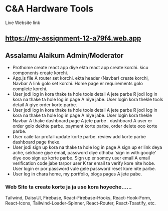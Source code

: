  # C&A Hardware Tools

Live Website link
## https://my-assignment-12-a79f4.web.app


 ## Assalamu Alaikum Admin/Moderator
- Prothome create react app diye ekta react app create korchi. kicu components create korchi. 
- App.js file A router set korchi. ekta header (Navbar) create korchi, Navbar A link golo set korchi. Home page er requirements golo complete korchi.
- User jodi log in kora thake ta hole tools detail A jete parbe R jodi log in kora na thake ta hole log in page A niye jabe. User login kora thekle tools detail A giye order korte parbe.
- User jodi log in kora thake ta hole tools detail A jete parbe R jodi log in kora na thake ta hole log in page A niye jabe. User login kora thekle Navbar A thake dashboard page A jete parbe . dashboard A user er order golo dekhte parbe. payment korte parbe, order delete ooo korte parbe. 
- User caile tar profail update korte parbe. review add korte parbe dashboard page theke.
- User jodi sign up kora na thake ta hole log in page A sign up er link deya ache, sekhane giye email, password diye othoba 'sign in with google' diye ooo sign up korte parbe. Sign up er somoy user email A email verification code jabe tarpor user K tar email ta verify kore nite hobe. User login er por password vule gele password reset kore nite parbe. 
- User log in chara home, my portfolio, blogs pages A jete pabe.



### Web Site ta create korte ja ja use kora hoyeche...... 
Tailwind, DaisyUI, Firebase, React-Firebase-Hooks, React-Hook-Form, React-Icons, Tailwind-Loader-Spinner, React-Router, React-Toastify, etc.
 